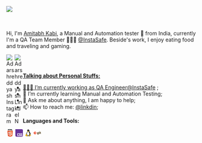 <code><img src="https://aenmo.dev/img/ked.png"></code> 


<br />

Hi, I'm [Amitabh Kabi](https://www.linkedin.com/in/amitabh-kabi-a4a33b238), a Manual and Automation tester 🚀 from India, currently I'm a QA Team Member 🙍🏽‍♂️ [@InstaSafe](https://instasafe.com). 
Beside's work, I enjoy eating food and traveling and gaming.

<a href="https://www.instagram.com/k.a.b_i/">  
<img align="left" alt="Adarshreddyash Instagram" width="22px" src="https://cdn.jsdelivr.net/npm/simple-icons@v3/icons/instagram.svg"/>                                                                                                                                                                                                             <a href="https://www.linkedin.com/in/amitabh-kabi/">
<img align="left" alt="Adarshreddyash LinkdeIN" width="22px" src="https://cdn.jsdelivr.net/npm/simple-icons@v3/icons/linkedin.svg"/>
    
<br />
<br />
    
    
**Talking about Personal Stuffs:**
 
- 👨🏽‍💻 I’m currently working as QA Engineer[@InstaSafe](https://instasafe.com) ;
- 🌱 I’m currently learning Manual and Automation Testing; 
- 💬 Ask me about anything, I am happy to help;
- 📫 How to reach me: [@linkdin](https://www.linkedin.com/in/amitabh-kabi-a4a33b238);


**Languages and Tools:**  

<code><img height="20" src="https://raw.githubusercontent.com/github/explore/80688e429a7d4ef2fca1e82350fe8e3517d3494d/topics/html/html.png"></code>
<code><img height="20" src="https://raw.githubusercontent.com/github/explore/80688e429a7d4ef2fca1e82350fe8e3517d3494d/topics/css/css.png"></code>
<code><img height="20" src="https://raw.githubusercontent.com/github/explore/80688e429a7d4ef2fca1e82350fe8e3517d3494d/topics/linux/linux.png"></code>
<code><img height="20" src="https://raw.githubusercontent.com/github/explore/5c058a388828bb5fde0bcafd4bc867b5bb3f26f3/topics/git/git.png"></code>
